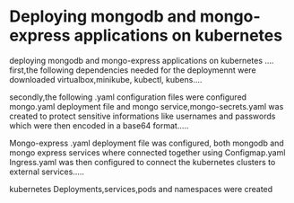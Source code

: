 # Deploying mongodb and mongo-express applications on kubernetes
deploying mongodb and mongo-express applications on kubernetes ....
first,the following dependencies needed for the deploymennt were downloaded virtualbox,minikube, kubectl, kubens....


secondly,the following .yaml configuration files were configured mongo.yaml deployment file and mongo service,mongo-secrets.yaml was created to protect sensitive informations like usernames and passwords which were then encoded in a base64 format.....


Mongo-express .yaml deployment file was configured, both mongodb and mongo express services where connected together using Configmap.yaml
Ingress.yaml was then configured to connect the kubernetes clusters to external services.....


kubernetes Deployments,services,pods and namespaces were created

